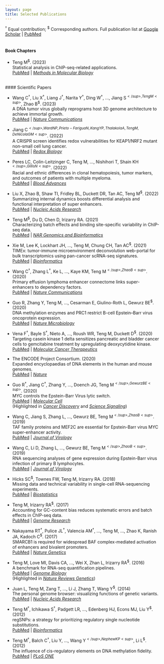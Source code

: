 ```yaml
---
layout: page
title: Selected Publications
---
```


<sup>†</sup> Equal contribution; <sup>$</sup> Corresponding authors. 
Full publication list at [Google
Scholar](https://scholar.google.com/citations?user=T7QIObwAAAAJ&view_op=list_works&sortby=pubdate)
| [PubMed](https://www.ncbi.nlm.nih.gov/myncbi/mingxiang.teng.1/bibliography/public/)
<br><br>
#### Book Chapters

- Teng M<sup>$</sup>. (2023)<br>
Statistical analysis in ChIP-seq-related applications.<br>
[PubMed](https://pubmed.ncbi.nlm.nih.gov/36929078/)
| [*Methods in Molecular Biology*](https://doi.org/10.1007/978-1-0716-2986-4_9)

<br>
#### Scientific Papers

- Wang C<sup>†</sup>, Liu X<sup>†</sup>, Liang J<sup>†</sup>, Narita
Y<sup>†</sup>, Ding W<sup>†</sup>, ..., Jiang S<sup>$</sup>, Teng
M<sup>$</sup>, Zhao B<sup>$</sup>. (2023) <br>
A DNA tumor virus globally reprograms host 3D genome architecture to
achieve immortal growth. <br>
[PubMed](https://pubmed.ncbi.nlm.nih.gov/36949074/)
| [*Nature Communications*](https://doi.org/10.1038/s41467-023-37347-6)

- Jiang C<sup>$</sup>, Ward NP, Prieto-Farigua N, Kang YP, Thalakola
A, Teng M, DeNicola GM<sup>$</sup>. (2022)<br>
A CRISPR screen identifies redox vulnerabilities for KEAP1/NRF2
mutant non-small cell lung cancer. <br>
[PubMed](https://pubmed.ncbi.nlm.nih.gov/35667246/)
| [*Redox Biology*](https://doi.org/10.1016/j.redox.2022.102358)

- Peres LC, Colin-Leitzinger C, Teng M, ..., Nishihori T, Shain
KH<sup>$</sup>, Gillis N<sup>$</sup>. (2022)<br>
Racial and ethnic differences in clonal hematopoiesis, tumor markers,
and outcomes of patients with multiple myeloma. <br>
[PubMed](https://pubmed.ncbi.nlm.nih.gov/35500227/)
| [*Blood Advances*](https://doi.org/10.1182/bloodadvances.2021006652)

- Liu X, Zhao B, Shaw TI, Fridley BL, Duckett DR, Tan AC, Teng
M<sup>$</sup>. (2022)<br>
Summarizing internal dynamics boosts differential analysis and
functional interpretation of super enhancers. <br>
[PubMed](https://pubmed.ncbi.nlm.nih.gov/35234924/)
| [*Nucleic Acids Research*](https://doi.org/10.1093/nar/gkac141) 

- Teng M<sup>$</sup>, Du D, Chen D, Irizarry RA. (2021)<br>
Characterizing batch effects and binding site-specific variability in
ChIP-seq data. <br>
[PubMed](https://pubmed.ncbi.nlm.nih.gov/34661103/)
| [*NAR Genomics and Bioinformatics*](https://doi.org/10.1093/nargab/lqab098)

- Xie M, Lee K, Lockhart JH, ..., Teng M, Chung CH, Tan
AC<sup>$</sup>. (2021)<br>
TIMEx: tumor-immune microenvironment deconvolution web-portal for bulk
transcriptomics using pan-cancer scRNA-seq signatures.<br>
[PubMed](https://pubmed.ncbi.nlm.nih.gov/33901274/)
| [*Bioinformatics*](https://doi.org/10.1093/bioinformatics/btab244)

- Wang C<sup>†</sup>, Zhang L<sup>†</sup>, Ke L, ..., Kaye KM, Teng
M<sup>$</sup>, Zhao B<sup>$</sup>. (2020)<br>
Primary effusion lymphoma enhancer connectome links super-enhancers to
dependency factors.<br>
[PubMed](https://pubmed.ncbi.nlm.nih.gov/33298918/)
| [*Nature Communications*](https://doi.org/10.1038/s41467-020-20136-w)

- Guo R, Zhang Y, Teng M, ..., Cesarman E, Giulino-Roth L, Gewurz
BE<sup>$</sup>. (2020)<br>
DNA methylation enzymes and PRC1 restrict B-cell Epstein–Barr virus
oncoprotein expression.<br>
[PubMed](https://pubmed.ncbi.nlm.nih.gov/32424339)
| [*Nature Microbiology*](https://doi.org/10.1038/s41564-020-0724-y)

- Vena F<sup>†</sup>, Bayle S<sup>†</sup>, Nieto A, ..., Roush WR,
Teng M, Duckett D<sup>$</sup>. (2020)<br>
Targeting casein kinase 1 delta sensitizes pancreatic and bladder
cancer cells to gemcitabine treatment by upregulating deoxycytidine kinase.<br>
[PubMed](https://pubmed.ncbi.nlm.nih.gov/32430484/)
| [*Molecular Cancer Therapeutics*](https://doi.org/10.1158/1535-7163.MCT-19-0997)

- The ENCODE Project Consortium. (2020)<br>
Expanded encyclopaedias of DNA elements in the human and mouse genomes.<br>
[PubMed](https://pubmed.ncbi.nlm.nih.gov/32728249/)
| [*Nature*](https://doi.org/10.1038/s41586-020-2493-4)

- Guo R<sup>†</sup>, Jiang C<sup>†</sup>, Zhang Y, ..., Doench JG,
Teng M<sup>$</sup>, Gewurz BE<sup>$</sup>. (2020)<br>
MYC controls the Epstein-Barr Virus lytic switch.<br>
[PubMed](https://pubmed.ncbi.nlm.nih.gov/32315601)
| [*Molecular Cell*](https://doi.org/10.1016/j.molcel.2020.03.025)<br>
(Highlighted in [*Cancer Discovery*](https://doi.org/10.1158/2159-8290.CD-RW2020-064) and 
[*Science Signaling*](https://doi.org/10.1126/scisignal.abd0677))

- Wang C, Jiang S, Zhang L, ..., Gewurz BE, Teng M<sup>$</sup>, Zhao
B<sup>$</sup>. (2019)<br>
TAF family proteins and MEF2C are essential for Epstein-Barr virus MYC
super-enhancer activity.<br>
[PubMed](https://www.ncbi.nlm.nih.gov/pubmed/31167905)
| [*Journal of Virology*](https://doi.org/10.1128/JVI.00513-19)

- Wang C, Li D, Zhang L, ..., Gewurz BE, Teng M<sup>$</sup>, Zhao
B<sup>$</sup>. (2019)<br>
RNA sequencing analyses of gene expression during Epstein-Barr virus
infection of primary B lymphocytes.<br>
[PubMed](https://www.ncbi.nlm.nih.gov/pubmed/31019051)
| [*Journal of Virology*](https://doi.org/10.1128/JVI.00226-19)

- Hicks SC<sup>$</sup>, Townes FW, Teng M, Irizarry RA. (2018)<br>
Missing data and technical variability in single-cell RNA-sequencing experiments.<br>
[PubMed](https://www.ncbi.nlm.nih.gov/pubmed/29121214)
| [*Biostatistics*](https://doi.org/10.1093/biostatistics/kxx053)

- Teng M, Irizarry RA<sup>$</sup>. (2017)<br>
Accounting for GC-content bias reduces systematic errors and batch
effects in ChIP-seq data.<br>
[PubMed](https://www.ncbi.nlm.nih.gov/pubmed/29025895)
| [*Genome Research*](https://doi.org/10.1101/gr.220673.117)

- Nakayama RT<sup>†</sup>, Pulice JL<sup>†</sup>, Valencia
AM<sup>†</sup>, ..., Teng M, ..., Zhao K, Ranish JA, Kadoch C<sup>$</sup>. (2017)<br>
SMARCB1 is required for widespread BAF complex-mediated activation of
enhancers and bivalent promoters.<br>
[PubMed](https://www.ncbi.nlm.nih.gov/pubmed/28945250)
| [*Nature Genetics*](https://doi.org/10.1038/ng.3958)

- Teng M, Love MI, Davis CA, ..., Wei X, Zhan L, Irizarry RA<sup>$</sup>. (2016)<br> 
A benchmark for RNA-seq quantification pipelines.<br>
[PubMed](https://www.ncbi.nlm.nih.gov/pubmed/27107712)
| [*Genome Biology*](https://doi.org/10.1186/s13059-016-0940-1)<br>
(Highlighted in [*Nature Reviews Genetics*](https://www.nature.com/articles/nrg.2016.62))

- Juan L, Teng M, Zang T, ..., Li J, Zhang T, Wang Y<sup>$</sup>. (2014)<br>
The personal genome browser: visualizing functions of genetic variants.<br>
[PubMed](https://www.ncbi.nlm.nih.gov/pubmed/24799434)
| [*Nucleic Acids Research*](https://doi.org/10.1093/nar/gku361)

- Teng M<sup>†</sup>, Ichikawa S<sup>†</sup>, Padgett LR, ...,
Edenberg HJ, Econs MJ, Liu Y<sup>$</sup>. (2012)<br>
regSNPs: a strategy for prioritizing regulatory single nucleotide substitutions.<br>
[PubMed](https://www.ncbi.nlm.nih.gov/pubmed/22611130)
| [*Bioinformatics*](https://doi.org/10.1093/bioinformatics/bts275)

- Teng M<sup>†</sup>, Balch C<sup>†</sup>, Liu Y, ..., Wang
Y<sup>$</sup>, Nephew KP<sup>$</sup>, Li L<sup>$</sup>. (2012)<br>
The influence of cis-regulatory elements on DNA methylation fidelity.<br>
[PubMed](https://www.ncbi.nlm.nih.gov/pubmed/22412954)
| [*PLoS ONE*](https://doi.org/10.1371/journal.pone.0032928)
